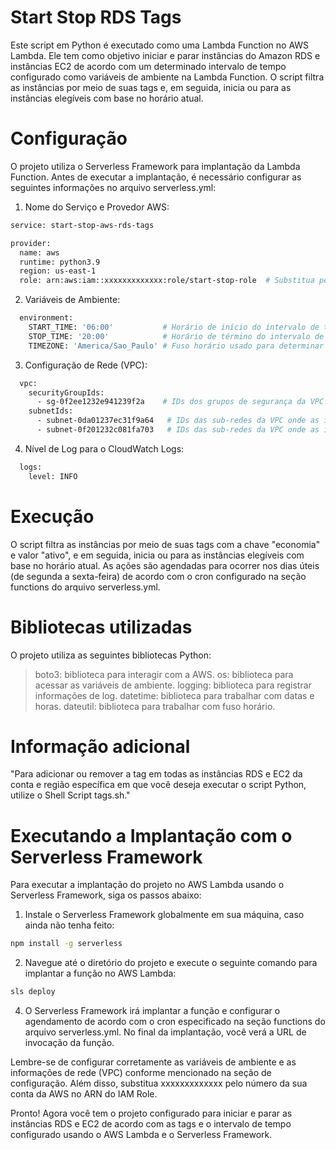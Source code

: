 # Start Stop RDS Tags
Este script em Python é executado como uma Lambda Function no AWS Lambda. Ele tem como objetivo iniciar e parar instâncias do Amazon RDS e instâncias EC2 de acordo com um determinado intervalo de tempo configurado como variáveis de ambiente na Lambda Function. O script filtra as instâncias por meio de suas tags e, em seguida, inicia ou para as instâncias elegíveis com base no horário atual.

# Configuração

O projeto utiliza o Serverless Framework para implantação da Lambda Function. Antes de executar a implantação, é necessário configurar as seguintes informações no arquivo serverless.yml:

1. Nome do Serviço e Provedor AWS:

```bash
service: start-stop-aws-rds-tags

provider:
  name: aws
  runtime: python3.9
  region: us-east-1
  role: arn:aws:iam::xxxxxxxxxxxxx:role/start-stop-role  # Substitua pelo ARN do IAM Role com as permissões necessárias
```
2. Variáveis de Ambiente:

```bash
  environment:
    START_TIME: '06:00'           # Horário de início do intervalo de tempo para iniciar as instâncias
    STOP_TIME: '20:00'            # Horário de término do intervalo de tempo para parar as instâncias
    TIMEZONE: 'America/Sao_Paulo' # Fuso horário usado para determinar os horários de início e término
```
3. Configuração de Rede (VPC):

```bash
  vpc:
    securityGroupIds:
      - sg-0f2ee1232e941239f2a    # IDs dos grupos de segurança da VPC onde as instâncias estão localizadas (modificar conforme necessário)
    subnetIds:
      - subnet-0da01237ec31f9a64   # IDs das sub-redes da VPC onde as instâncias estão localizadas (modificar conforme necessário)
      - subnet-0f201232c081fa703   # IDs das sub-redes da VPC onde as instâncias estão localizadas (modificar conforme necessário)
```

4. Nível de Log para o CloudWatch Logs:

```bash
  logs:
    level: INFO
```

# Execução

O script filtra as instâncias por meio de suas tags com a chave "economia" e valor "ativo", e em seguida, inicia ou para as instâncias elegíveis com base no horário atual. As ações são agendadas para ocorrer nos dias úteis (de segunda a sexta-feira) de acordo com o cron configurado na seção functions do arquivo serverless.yml.

# Bibliotecas utilizadas

O projeto utiliza as seguintes bibliotecas Python:

> boto3: biblioteca para interagir com a AWS.
> os: biblioteca para acessar as variáveis de ambiente.
> logging: biblioteca para registrar informações de log.
> datetime: biblioteca para trabalhar com datas e horas.
> dateutil: biblioteca para trabalhar com fuso horário.

# Informação adicional

"Para adicionar ou remover a tag em todas as instâncias RDS e EC2 da conta e região específica em que você deseja executar o script Python, utilize o Shell Script tags.sh."

# Executando a Implantação com o Serverless Framework

Para executar a implantação do projeto no AWS Lambda usando o Serverless Framework, siga os passos abaixo:

1. Instale o Serverless Framework globalmente em sua máquina, caso ainda não tenha feito:

```bash
npm install -g serverless
```
2. Navegue até o diretório do projeto e execute o seguinte comando para implantar a função no AWS Lambda:

```bash
sls deploy
```

4. O Serverless Framework irá implantar a função e configurar o agendamento de acordo com o cron especificado na seção functions do arquivo serverless.yml. No final da implantação, você verá a URL de invocação da função.

Lembre-se de configurar corretamente as variáveis de ambiente e as informações de rede (VPC) conforme mencionado na seção de configuração. Além disso, substitua xxxxxxxxxxxxx pelo número da sua conta da AWS no ARN do IAM Role.

Pronto! Agora você tem o projeto configurado para iniciar e parar as instâncias RDS e EC2 de acordo com as tags e o intervalo de tempo configurado usando o AWS Lambda e o Serverless Framework.

